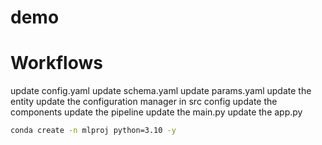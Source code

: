 # demo

# Workflows
update config.yaml
update schema.yaml
update params.yaml
update the entity
update the configuration manager in src config
update the components
update the pipeline
update the main.py
update the app.py
```bash
conda create -n mlproj python=3.10 -y
```